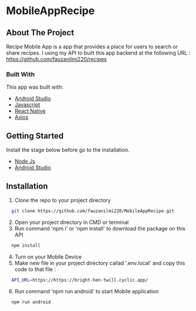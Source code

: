 # MobileAppRecipe

## About The Project
Recipe Mobile App is a app that provides a place for users to search or share recipes. I using my API to built this app backend at the following URL : https://github.com/fauzanilmi220/recipes

### Built With
This app was built with: <br>
- <a href='https://developer.android.com'>Android Studio</a><br>
- <a href='https://www.javascript.com/'>Javascript</a><br>
- <a href='https://reactnative.dev'>React Native</a><br>
- <a href='https://axios-http.com/'>Axios</a><br>

## Getting Started
Install the stage below before go to the installation.
* <a href='https://nodejs.org/en/download'>Node Js</a><br>
* <a href='https://developer.android.com/studio'>Android Studio</a><br>


## Installation

1. Clone the repo to your project directory

```bash
  git clone https://github.com/fauzanilmi220/MobileAppRecipe.git
```
2. Open your project directory in CMD or terminal
3. Run command 'npm i' or 'npm install' to download the package on this API

```bash
  npm install
```
4. Turn on your Mobile Device
5. Make new file in your project directory callad '.env.local' and copy this code to that file :
```bash
  API_URL=https://https://bright-hen-twill.cyclic.app/
```
6. Run command 'npm run android' to start Mobile application
```bash
  npm run android
```

